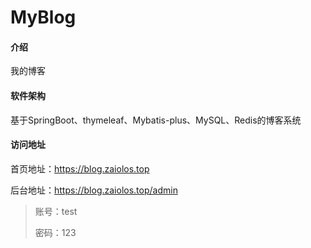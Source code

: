 # MyBlog

#### 介绍

我的博客

#### 软件架构

基于SpringBoot、thymeleaf、Mybatis-plus、MySQL、Redis的博客系统

#### 访问地址

首页地址：<https://blog.zaiolos.top>

后台地址：<https://blog.zaiolos.top/admin>

> 账号：test
>
> 密码：123
